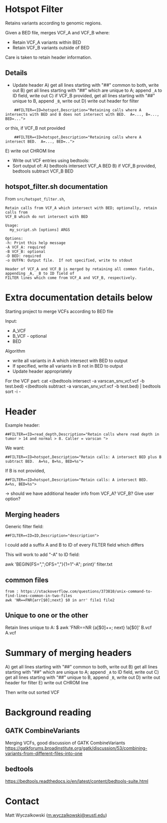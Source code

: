 # Hotspot Filter

Retains variants according to genomic regions.  

Given a BED file, merges VCF_A and VCF_B where:
* Retain VCF_A variants within BED
* Retain VCF_B variants outside of BED

Care is taken to retain header information.

## Details

* Update header 
  A) get all lines starting with "##" common to both, write out
  B) get all lines starting with "##" which are unique to A; append `_A` to ID field, write out
  C) if VCF_B provided, get all lines starting with "##" unique to B, append `_B`, write out
  D) write out header for filter
```
    ##FILTER=<ID=hotspot,Description="Retaining calls where A intersects with BED and B does not intersect with BED.  A=..., B=..., BED=...">
```
   or this, if VCF_B not provided
```
    ##FILTER=<ID=hotspot,Description="Retaining calls where A intersect BED.  A=..., BED=..">
```
  E) write out CHROM line

* Write out VCF entries using bedtools:
 * Sort output of:
   A) bedtools intersect VCF_A BED 
   B) if VCF_B provided, bedtools subtract VCF_B BED

## hotspot_filter.sh documentation

From `src/hotspot_filter.sh`,
```
Retain calls from VCF_A which intersect with BED; optionally, retain calls from
VCF_B which do not intersect with BED

Usage:
  my_script.sh [options] ARGS

Options:
-h: Print this help message
-A VCF_A: required
-B VCF_B: optional
-D BED: required
-o OUTFN: Output file.  If not specified, write to stdout

Header of VCF_A and VCF_B is merged by retaining all common fields, appending _A, _B to ID field of
FILTER lines which come from VCF_A and VCF_B, respectively.
```

# Extra documentation details below



Starting project to merge VCFs according to BED file

Input:
  * A_VCF
  * B_VCF - optional
  * BED

Algorithm
  * write all variants in A which intersect with BED to output
  * If specified, write all variants in B not in BED to output
  * Update header appropriately


For the VCF part:
    cat <(bedtools intersect -a varscan_snv_vcf.vcf -b test.bed) <(bedtools subtract -a varscan_snv_vcf.vcf -b test.bed) | bedtools sort -i -

# Header

Example header:
```
##FILTER=<ID=read_depth,Description="Retain calls where read depth in tumor > 14 and normal > 8. Caller = varscan ">
```

We want:
```
##FILTER=<ID=hotspot,Description="Retain calls: A intersect BED plus B subtract BED.  A=%s, B=%s, BED=%s">
```

If B is not provided,
```
##FILTER=<ID=hotspot,Description="Retain calls: A intersect BED.  A=%s, BED=%s">
```

-> should we have additional header info from VCF_A? VCF_B?  Give user option?  

## Merging headers

Generic filter field:
```
##FILTER=<ID=ID,Description="description">
```

I could add a suffix A and B to ID of every FILTER field which differs

This will work to add "-A" to ID field:

awk 'BEGIN{FS=",";OFS=","}{$1=$1"-A"; print}' filter.txt

## common files
    from : https://stackoverflow.com/questions/373810/unix-command-to-find-lines-common-in-two-files
    awk 'NR==FNR{arr[$0];next} $0 in arr' file1 file2

## Unique to one or the other

Retain lines unique to A:
$ awk 'FNR==NR {a[$0]++; next} !a[$0]' B.vcf A.vcf


# Summary of merging headers

A) get all lines starting with "##" common to both, write out
B) get all lines starting with "##" which are unique to A; append `_A` to ID field, write out
C) get all lines starting with "##" unique to B, append `_B`, write out
D) write out header for filter
E) write out CHROM line

Then write out sorted VCF

## 
# Background reading

## GATK CombineVariants
Merging VCFs, good discussion of GATK CombineVariants
https://gatkforums.broadinstitute.org/gatk/discussion/53/combining-variants-from-different-files-into-one

## bedtools
https://bedtools.readthedocs.io/en/latest/content/bedtools-suite.html


# Contact

Matt Wyczalkowski (m.wyczalkowski@wustl.edu)


